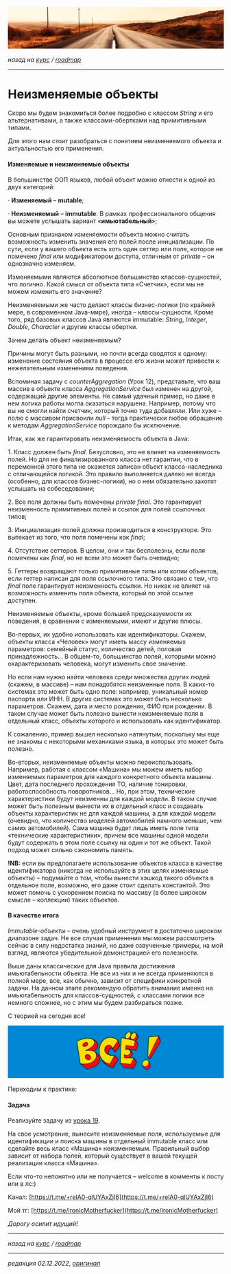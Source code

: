 ![](../../common_files/header.png)

*назад на [курс](../../course.md) / [roadmap](../../roadmap.md)*

***

   

Неизменяемые объекты
====================

Скоро мы будем знакомиться более подробно с классом _String_ и его альтернативами, а также классами-обертками над примитивными типами.

Для этого нам стоит разобраться с понятием неизменяемого объекта и актуальностью его применения.

#### Изменяемые и неизменяемые объекты

В большинстве ООП языков, любой объект можно отнести к одной из двух категорий:

· **Изменяемый** – **mutable**;

· **Неизменяемый** – **immutable**. В рамках профессионального общения вы можете услышать вариант «**имьютабельный**»;

Основным признаком изменяемости объекта можно считать возможность изменить значения его полей после инициализации. По сути, если у вашего объекта есть хоть один сеттер или поле, которое не помечено _final_ или модификатором доступа, отличным от _private_ – он однозначно изменяем.

Изменяемыми являются абсолютное большинство классов-сущностей, что логично. Какой смысл от объекта типа «Счетчик», если мы не можем изменить его значение?

Неизменяемыми же часто делают классы бизнес-логики (по крайней мере, в современном Java-мире), иногда – классы-сущности. Кроме того, ряд базовых классов Java являются immutable: _String_, _Integer_, _Double_, _Character_ и другие классы обертки.

Зачем делать объект неизменяемым?

Причины могут быть разными, но почти всегда сводятся к одному: изменение состояния объекта в процессе его жизни может привести к нежелательным изменениям поведения.

Вспоминая задачу с _counterAggregation_ (Урок 12), представьте, что ваш массив в объекте класса _AggregationService_ был изменен на другой, содержащий другие элементы. Не самый удачный пример, но даже в нем логика работы могла оказаться нарушена. Например, потому что вы не смогли найти счетчик, который точно туда добавляли. Или хуже – полю с массивом присвоили _null_ – тогда практически любое обращение к методам _AggregationService_ порождало бы исключение.

Итак, как же гарантировать неизменяемость объекта в Java:

1\. Класс должен быть _final_. Безусловно, это не влияет на изменяемость полей. Но для не финализированного класса нет гарантии, что в переменной этого типа не окажется записан объект класса-наследника с отличающейся логикой. Это правило выполняется далеко не всегда (особенно, для классов бизнес-логики), но о нем обязательно захотят услышать на собеседовании;

2\. Все поля должны быть помечены _private final_. Это гарантирует неизменность примитивных полей и ссылок для полей ссылочных типов;

3\. Инициализация полей должна производиться в конструкторе. Это вытекает из того, что поля помечены как _final_;

4\. Отсутствие сеттеров. В целом, они и так бесполезны, если поля помечены как _final_, но не всем это может быть очевидно;

5\. Геттеры возвращают только примитивные типы или копии объектов, если геттер написан для поля ссылочного типа. Это связано с тем, что _final_ поле гарантирует неизменность ссылки. Но никак не влияет на возможность изменить поля объекта, который по этой ссылке доступен.

Неизменяемые объекты, кроме большей предсказуемости их поведения, в сравнении с изменяемыми, имеют и другие плюсы.

Во-первых, их удобно использовать как идентификаторы. Скажем, объекты класса «Человек» могут иметь массу изменяемых параметров: семейный статус, количество детей, половая принадлежность… В общем-то, большинство полей, которыми можно охарактеризовать человека, могут изменить свое значение.

Но если нам нужно найти человека среди множества других людей (скажем, в массиве) – нам понадобятся неизменные поля. В каких-то системах это может быть одно поле: например, уникальный номер паспорта или ИНН. В других системах это может быть несколько параметров. Скажем, дата и место рождения, ФИО при рождении. В таком случае может быть полезно вынести неизменяемые поля в отдельный класс, объекты которого и использовать как идентификатор.

К сожалению, пример вышел несколько натянутым, поскольку мы еще не знакомы с некоторыми механиками языка, в которых это может быть полезно.

Во-вторых, неизменяемые объекты можно переиспользовать. Например, работая с классом «Машина» мы можем иметь набор изменяемых параметров для каждого конкретного объекта машины. Цвет, дата последнего прохождения ТО, наличие тонировки, работоспособность поворотников… Но, при этом, технические характеристики будут неизменны для каждой модели. В таком случае может быть полезным вынести их в отдельный класс и создавать объекты характеристик не для каждой машины, а для каждой модели (очевидно, что количество моделей автомобилей намного меньше, чем самих автомобилей). Сама машина будет лишь иметь поле типа «технические характеристики», причем все машины одной модели будут содержать в этом поле ссылку на один и тот же объект. Такой подход может сильно сэкономить память.

**!NB:** если вы предполагаете использование объектов класса в качестве идентификатора (никогда не используйте в этих целях изменяемые объекты) – подумайте о том, чтобы вынести хэшкод такого объекта в отдельное поле, возможно, его даже стоит сделать константой. Это может помочь с ускорением поиска по массиву (в более широком смысле – коллекции) таких объектов.

#### В качестве итога

_Immutable-объекты_ – очень удобный инструмент в достаточно широком диапазоне задач. Не все случаи применения мы можем рассмотреть сейчас в силу недостатка знаний, но даже озвученные примеры, на мой взгляд, являются убедительной демонстрацией его полезности.

Выше даны классические для Java правила достижения имьютабельности объекта. Не все из них и не всегда применяются в полной мере, все, как обычно, зависит от специфики конкретной задачи. На данном этапе рекомендую обратить внимание именно на имьютабельность для классов-сущностей, с классами логики все немного сложнее, но с этим мы будем разбираться позже.

С теорией на сегодня все!

![](../../common_files/footer.png)

  

Переходим к практике:

#### Задача

Реализуйте задачу из [урока 19](/Metody-klassa-Object-12-01).

На свое усмотрение, вынесите неизменяемые поля, используемые для идентификации и поиска машины в отдельный immutable класс или сделайте весь класс «Машина» неизменяемым. Правильный выбор зависит от набора полей, который существует в вашей текущей реализации класса «Машина».

  

Если что-то непонятно или не получается – welcome в комменты к посту или в лс:)

Канал: [https://t.me/+relA0-qlUYAxZjI6](https://t.me/+relA0-qlUYAxZjI6)

Мой тг: [https://t.me/ironicMotherfucker](https://t.me/ironicMotherfucker)

_Дорогу осилит идущий!_

***

*назад на [курс](../../course.md) / [roadmap](../../roadmap.md)*

***

_редакция 02.12.2022_, [_оригинал_](https://telegra.ph/Neizmenyaemye-obekty-12-02)
